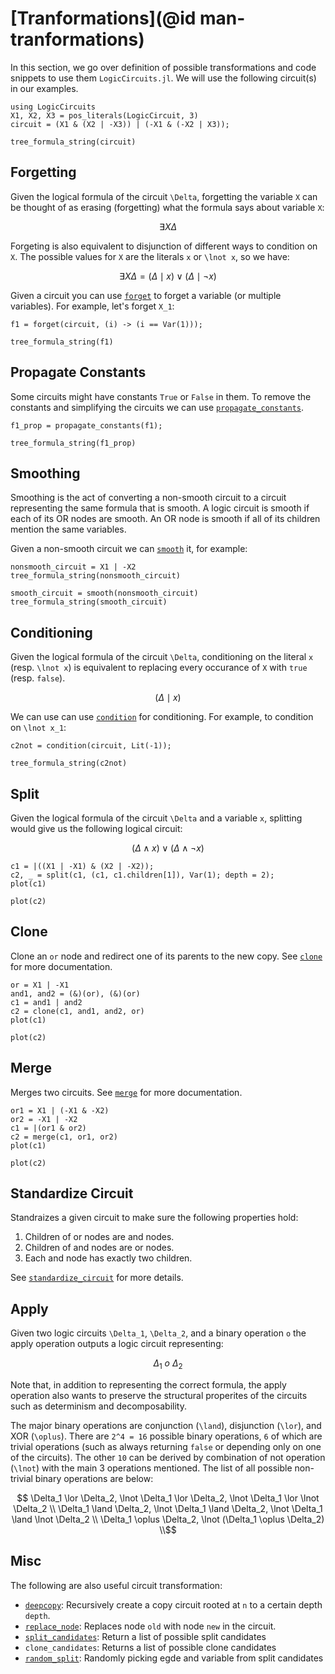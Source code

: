 # [Tranformations](@id man-tranformations)

In this section, we go over definition of possible transformations and code snippets to use them `LogicCircuits.jl`. We will use the following circuit(s) in our examples.

```@example transform
using LogicCircuits
X1, X2, X3 = pos_literals(LogicCircuit, 3)
circuit = (X1 & (X2 | -X3)) | (-X1 & (-X2 | X3));

tree_formula_string(circuit)
```

## Forgetting

Given the logical formula of the circuit ``\Delta``, forgetting the variable ``X`` can be thought of as erasing (forgetting) what the formula says about variable ``X``:

```math
\exists X \Delta 
``` 

Forgeting is also equivalent to disjunction of different ways to condition on ``X``. The possible values for ``X`` are the literals ``x`` or ``\lnot x``, so we have:

```math
\exists X \Delta = (\Delta \mid x) \lor (\Delta \mid \lnot x)
```

Given a circuit you can use [`forget`](@ref) to forget a variable (or multiple variables). For example, let's forget ``X_1``:

```@example transform
f1 = forget(circuit, (i) -> (i == Var(1)));

tree_formula_string(f1)
```

## Propagate Constants

Some circuits might have constants `True` or `False` in them. To remove the constants and simplifying the circuits we can use [`propagate_constants`](@ref).

```@example transform
f1_prop = propagate_constants(f1);

tree_formula_string(f1_prop)
```

## Smoothing

Smoothing is the act of converting a non-smooth circuit to a circuit representing the same formula that is smooth. A logic circuit is smooth if each of its OR nodes are smooth. 
An OR node is smooth if all of its children mention the same variables.


Given a non-smooth circuit we can [`smooth`](@ref) it, for example:

```@example transform
nonsmooth_circuit = X1 | -X2
tree_formula_string(nonsmooth_circuit)
```

```@example transform
smooth_circuit = smooth(nonsmooth_circuit)
tree_formula_string(smooth_circuit)
```

## Conditioning 

Given the logical formula of the circuit ``\Delta``, conditioning on the literal ``x`` (resp. ``\lnot x``) is equivalent to replacing every occurance of ``X`` with `true` (resp. `false`). 

```math
(\Delta \mid x)
```

We can use can use [`condition`](@ref) for conditioning. For example, to condition on ``\lnot x_1``:

```@example transform
c2not = condition(circuit, Lit(-1));

tree_formula_string(c2not)
```


## Split

Given the logical formula of the circuit ``\Delta`` and a variable ``x``, splitting would give us the following logical circuit:

```math
(\Delta \land x) \lor (\Delta \land \lnot x)
```

```@example transform
c1 = |((X1 | -X1) & (X2 | -X2));
c2, _ = split(c1, (c1, c1.children[1]), Var(1); depth = 2);
plot(c1)
```

```@example transform
plot(c2)
```


## Clone

Clone an `or` node and redirect one of its parents to the new copy. See [`clone`](@ref) for more documentation.

```@example transform
or = X1 | -X1
and1, and2 = (&)(or), (&)(or)
c1 = and1 | and2
c2 = clone(c1, and1, and2, or)
plot(c1)
```

```@example transform
plot(c2)
```

## Merge

Merges two circuits. See [`merge`](@ref) for more documentation.

```@example transform
or1 = X1 | (-X1 & -X2)
or2 = -X1 | -X2
c1 = |(or1 & or2)
c2 = merge(c1, or1, or2)
plot(c1)
```

```@example transform
plot(c2)
```

## Standardize Circuit

Standraizes a given circuit to make sure the following properties hold:

1. Children of or nodes are and nodes.
2. Children of and nodes are or nodes.
3. Each and node has exactly two children.

See [`standardize_circuit`](@ref) for more details. 

## Apply

Given two logic circuits ``\Delta_1``, ``\Delta_2``, and a binary operation ``o`` the apply operation outputs a logic circuit representing:

```math
    \Delta_1\ o\ \Delta_2
```

Note that, in addition to representing the correct formula, the apply operation also wants to preserve the structural properites of the circuits such as  determinism and decomposability.

The major binary operations are conjunction (``\land``), disjunction (``\lor``), and XOR (``\oplus``). There are `` 2^4 = 16 `` possible binary operations, `` 6 `` of which are trivial operations (such as always returning ``false`` or depending only on one of the circuits). The other ``10`` can be derived by combination of not operation (``\lnot``) with the main 3 operations mentioned. The list of all possible non-trivial binary operations are below:

```math
    \Delta_1 \lor \Delta_2, \lnot \Delta_1 \lor \Delta_2, \lnot \Delta_1 \lor \lnot \Delta_2 \\
    \Delta_1 \land \Delta_2, \lnot \Delta_1 \land \Delta_2, \lnot \Delta_1 \land \lnot \Delta_2 \\
    \Delta_1 \oplus \Delta_2, \lnot (\Delta_1 \oplus \Delta_2) \\
```

## Misc

The following are also useful circuit transformation:

- [`deepcopy`](@ref): Recursively create a copy circuit rooted at `n` to a certain depth `depth`.
- [`replace_node`](@ref): Replaces node `old` with node `new` in the circuit.
- [`split_candidates`](@ref): Return a list of possible split candidates
- `clone_candidates`: Returns a list of possible clone candidates
- [`random_split`](@ref): Randomly picking egde and variable from split candidates 